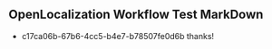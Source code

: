 ## OpenLocalization Workflow Test MarkDown
* c17ca06b-67b6-4cc5-b4e7-b78507fe0d6b thanks!

<!--HONumber=Jul16_HO4-->


